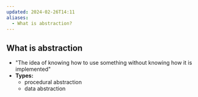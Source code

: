 ```yaml
---
updated: 2024-02-26T14:11
aliases:
  - What is abstraction?
---
```

## What is abstraction
- "The idea of knowing how to use something without knowing how it is implemented"
- **Types:**
	- procedural abstraction
	- data abstraction